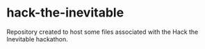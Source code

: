 # hack-the-inevitable
Repository created to host some files associated with the Hack the Inevitable hackathon.
